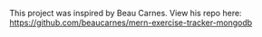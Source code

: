This project was inspired by Beau Carnes. View his repo here: https://github.com/beaucarnes/mern-exercise-tracker-mongodb
